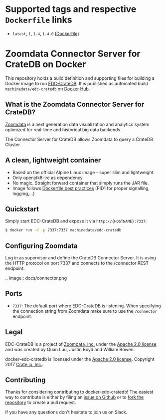 # Supported tags and respective `Dockerfile` links

- `latest`, `1`, `1.4`, `1.4.0` [(Dockerfile)](https://github.com/machine-data/docker-edc-cratedb/blob/master/Dockerfile)

# Zoomdata Connector Server for CrateDB on Docker

This repository holds a build definition and supporting files for building a Docker image to run [EDC-CrateDB](https://github.com/Zoomdata/edc-cratedb).
It is published as automated build `machinedata/edc-cratedb` on [Docker Hub](https://registry.hub.docker.com/u/machinedata/edc-cratedb/).

## What is the Zoomdata Connector Server for CrateDB?

[Zoomdata](https://www.zoomdata.com) is a next generation data visualization and analytics system optimized for real-time and historical big data backends.

The Connector Server for CrateDB allows Zoomdata to query a CrateDB Cluster.

## A clean, lightweight container

- Based on the official Alpine Linux image - super slim and lightweight.
- Only openjdk8-jre as dependency.
- No magic. Straight forward container that simply runs the JAR file.
- Image follows [Dockerfile best practices](https://docs.docker.com/engine/userguide/eng-image/dockerfile_best-practices/) (PID1 for proper signalling, logging,...)

## Quickstart

Simply start EDC-CrateDB and expose it via `http://{HOSTNAME}:7337`:

```sh
$ docker run -d -p 7337:7337 machinedata/edc-cratedb
```

## Configuring Zoomdata

Log in as supervisor and define the CrateDB Connector Server. It is using the HTTP protocol on port 7337 and connects to the /connector REST endpoint.

  .. image:: docs/connector.png

## Ports

- `7337`: The default port where EDC-CrateDB is listening. When specifying the connection string from Zoomdata make sure to use the `/connector` endpoint.

## Legal

EDC-CrateDB is a project of [Zoomdata, Inc.](https://www.zoomdata.com) under the [Apache 2.0 license](https://github.com/Zoomdata/edc-cratedb/blob/master/LICENSE) and was created by Quan Luu, Justin Boyd and William Bowen.

docker-edc-cratedb is licensed under the [Apache 2.0 license](https://github.com/machine-data/docker-edc-cratedb/blob/master/LICENSE).
Copyright 2017 [Crate.io, Inc.](https://crate.io).

## Contributing

Thanks for considering contributing to docker-edc-cratedb!
The easiest way to contribute is either by filing an [issue on Github](https://github.com/machine-data/docker-edc-cratedb/issues) or to [fork the repository](https://github.com/machine-data/docker-edc-cratedb/fork) to create a pull request.

If you have any questions don't hesitate to join us on Slack.
